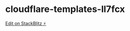 # cloudflare-templates-ll7fcx

[Edit on StackBlitz ⚡️](https://stackblitz.com/edit/cloudflare-templates-ll7fcx)